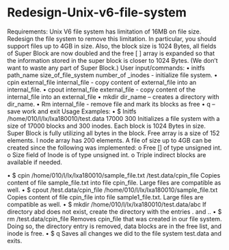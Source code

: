 # Redesign-Unix-v6-file-system
 
Requirements:
Unix V6 file system has limitation of 16MB on file size. Redesign the file system to remove this limitation. In particular, you should support files up to 4GB in size. Also, the block size is 1024 Bytes, all fields of Super Block are now doubled and the free [ ] array is expanded so that the information stored in the super block is closer to 1024 Bytes. (We don’t want to waste any part of Super Block.)
User input/commands:
•	initfs path_name size_of_file_system number_of _inodes - initialize file system. 
•	cpin external_file internal_file - copy content of external_file into an internal_file. 
•	cpout internal_file external_file - copy content of the internal_file into an external_file
•	mkdir dir_name – creates a directory with dir_name. 
•	Rm internal_file - remove file and mark its blocks as free
•	q – save work and exit
Usage Examples:
•	$ Initfs /home/010/l/lx/lxa180010/test.data 17000 300
Initializes a file system with a size of 17000 blocks and 300 inodes. Each block is 1024 Bytes in size. Super Block is fully utilizing all bytes in the block. Free array is a size of 152 elements. I node array has 200 elements. 
A file of size up to 4GB can be created since the following was implemented:
o	Free [] of type unsigned int.
o	Size field of Inode is of type unsigned int.
o	Triple indirect blocks are available if needed.

•	$ cpin   /home/010/l/lx/lxa180010/sample_file.txt   /test.data/cpin_file
Copies content of file sample_file.txt into file cpin_file. Large files are compatible as well. 
•	$ cpout  /test.data/cpin_file   /home/010/l/lx/lxa180010/sample_file.txt
Copies content of file cpin_file into file sample1_file.txt. Large files are compatible as well.
•	$ mkdir  /home/010/l/lx/lxa180010/test.data/abc
If directory abd does not exist, create the directory with the entries . and ..
•	$ rm  /test.data/cpin_file
Removes cpin_file that was created in our file system. Doing so, the directory entry is removed, data blocks are in the free list, and inode is free.
•	$ q
Saves all changes we did to the file system test.data and exits. 

